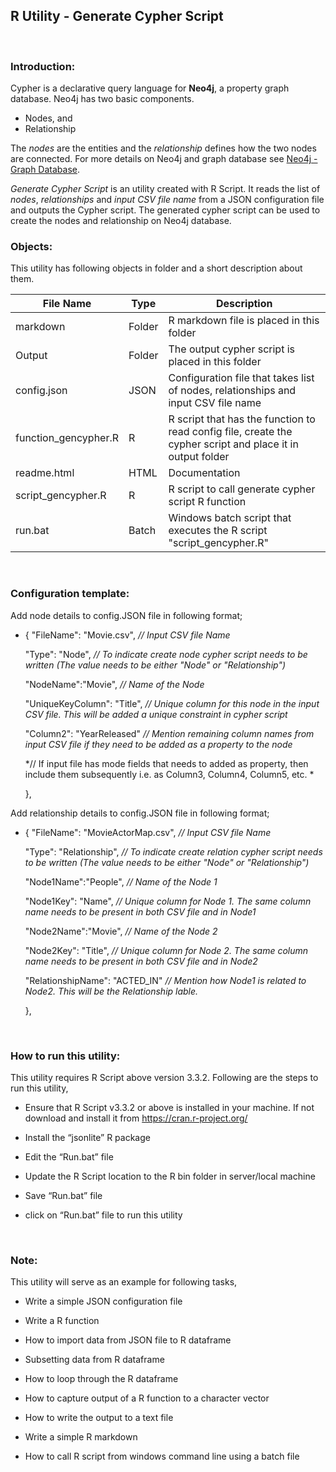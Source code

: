 ## R Utility - Generate Cypher Script
</br>

### Introduction:

Cypher is a declarative query language for **Neo4j**, a property graph database. Neo4j has two basic components. 

 * Nodes, and 
 * Relationship
 
The *nodes* are the entities and the *relationship* defines how the two nodes are connected. For more details on Neo4j and graph database see [Neo4j - Graph Database](https://neo4j.com/developer/graph-database/).

*Generate Cypher Script* is an utility created with R Script. It reads the list of *nodes*, *relationships* and *input CSV file name* from a JSON configuration file and outputs the Cypher script. The generated cypher script can be used to create the nodes and relationship on Neo4j database.
</br>

### Objects:

This utility has following objects in folder and a short description about them.


| File Name | Type | Description |
| --- | --- | --- |
| markdown | Folder | R markdown file is placed in this folder |
| Output | Folder | The output cypher script is placed in this folder |
| config.json | JSON | Configuration file that takes list of nodes, relationships and input CSV file name |
| function_gencypher.R | R | R script that has the function to read config file, create the cypher script and place it in output folder |
| readme.html | HTML | Documentation |
| script_gencypher.R | R | R script to call generate cypher script  R function |
| run.bat | Batch | Windows batch script that executes the R script \"script_gencypher.R\" |

</br>

### Configuration template:


Add node details to config.JSON file in following format;

* {
    "FileName": "Movie.csv", *// Input CSV file Name*
    
    "Type": "Node", *// To indicate create node cypher script needs to be written (The value needs to be either "Node" or "Relationship")*
    
    "NodeName":"Movie", *// Name of the Node*
    
    "UniqueKeyColumn": "Title",  *// Unique column for this node in the input CSV file. This will be added a unique constraint in cypher script*
    
    "Column2": "YearReleased" *// Mention remaining column names from input CSV file if they need to be added as a property to the node*
    
     *// If input file has mode fields that needs to added as property, then include them subsequently i.e. as Column3, Column4, Column5, etc. *
     
     },

Add relationship details to config.JSON file in following format;


* {
    "FileName": "MovieActorMap.csv", *// Input CSV file Name*
    
    "Type": "Relationship", *// To indicate create relation cypher script needs to be written (The value needs to be either "Node" or "Relationship")*
    
    "Node1Name":"People", *// Name of the Node 1*
    
    "Node1Key": "Name",  *// Unique column for Node 1. The same column name needs to be present in both CSV file and in Node1*
    
    "Node2Name":"Movie", *// Name of the Node 2*
    
    "Node2Key": "Title",  *// Unique column for Node 2. The same column name needs to be present in both CSV file and in Node2*
    
    "RelationshipName": "ACTED_IN" *// Mention how Node1 is related to Node2. This will be the Relationship lable.*
    
    },


</br>

### How to run this utility:

This utility requires R Script above version 3.3.2. 
Following are the steps to run this utility,

* Ensure that R Script v3.3.2 or above is installed in your machine. If not download and install it from <https://cran.r-project.org/> 

* Install the “jsonlite” R package

* Edit the “Run.bat” file

* Update the R Script location to the R bin folder in server/local machine

* Save “Run.bat” file

* click on “Run.bat” file to run this utility

</br>

### Note:

This utility will serve as an example for following tasks,

* Write a simple JSON configuration file

* Write a R function

* How to import data from JSON file to R dataframe

* Subsetting data from R dataframe

* How to loop through the R dataframe

* How to capture output of a R function to a character vector

* How to write the output to a text file

* Write a simple R markdown

* How to call R script from windows command line using a batch file


